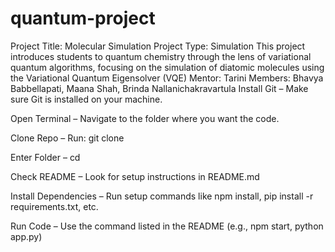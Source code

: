 # quantum-project

Project Title: Molecular Simulation
Project Type: Simulation
This project introduces students to quantum chemistry through the lens of variational quantum algorithms, focusing on the simulation of diatomic molecules using the Variational Quantum Eigensolver (VQE)
Mentor: Tarini
Members: Bhavya Babbellapati, Maana Shah, Brinda Nallanichakravartula
Install Git – Make sure Git is installed on your machine.

Open Terminal – Navigate to the folder where you want the code.

Clone Repo – Run: git clone <repo-url>

Enter Folder – cd <repo-folder-name>

Check README – Look for setup instructions in README.md

Install Dependencies – Run setup commands like npm install, pip install -r requirements.txt, etc.

Run Code – Use the command listed in the README (e.g., npm start, python app.py)
